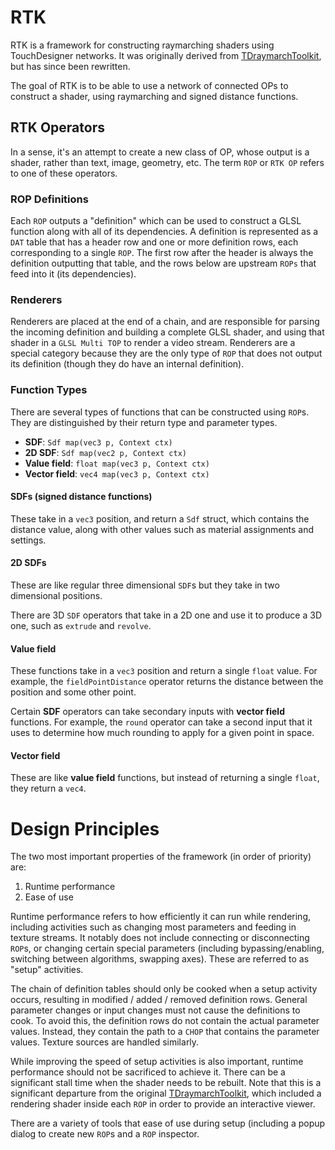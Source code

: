 
# RTK
RTK is a framework for constructing raymarching shaders using TouchDesigner networks.
It was originally derived from [TDraymarchToolkit](https://github.com/hrtlacek/TDraymarchToolkit), but has since been rewritten.

The goal of RTK is to be able to use a network of connected OPs to construct a shader, using raymarching and signed distance functions.

## RTK Operators
In a sense, it's an attempt to create a new class of OP, whose output is a shader, rather than text, image, geometry, etc.
The term `ROP` or `RTK OP` refers to one of these operators.

### ROP Definitions
Each `ROP` outputs a "definition" which can be used to construct a GLSL function along with all of its dependencies.
A definition is represented as a `DAT` table that has a header row and one or more definition rows, each corresponding to a single `ROP`. The first row after the header is always the definition outputting that table, and the rows below are upstream `ROPs` that feed into it (its dependencies).

### Renderers

Renderers are placed at the end of a chain, and are responsible for parsing the incoming definition and building a complete GLSL shader, and using that shader in a `GLSL Multi TOP` to render a video stream. Renderers are a special category because they are the only type of `ROP` that does not output its definition (though they do have an internal definition).

### Function Types

There are several types of functions that can be constructed using `ROP`s. They are distinguished by their return type and parameter types.

* **SDF**: `Sdf map(vec3 p, Context ctx)`
* **2D SDF**: `Sdf map(vec2 p, Context ctx)`
* **Value field**: `float map(vec3 p, Context ctx)`
* **Vector field**: `vec4 map(vec3 p, Context ctx)`

####  SDFs (signed distance functions) 

These take in a `vec3` position, and return a `Sdf` struct, which contains the distance value, along with other values such as material assignments and settings.

#### 2D SDFs

These are like regular three dimensional `SDF`s but they take in two dimensional positions.

There are 3D `SDF` operators that take in a 2D one and use it to produce a 3D one, such as `extrude` and `revolve`.

#### Value field

These functions take in a `vec3` position and return a single `float` value. For example, the `fieldPointDistance` operator returns the distance between the position and some other point.

Certain **SDF** operators can take secondary inputs with **vector field** functions. For example, the `round` operator can take a second input that it uses to determine how much rounding to apply for a given point in space.

#### Vector field

These are like **value field** functions, but instead of returning a single `float`, they return a `vec4`.


# Design Principles

The two most important properties of the framework (in order of priority) are:
1. Runtime performance
2. Ease of use

Runtime performance refers to how efficiently it can run while rendering, including activities such as changing most parameters and feeding in texture streams. It notably does not include connecting or disconnecting `ROP`s, or changing certain special parameters (including bypassing/enabling, switching between algorithms, swapping axes). These are referred to as "setup" activities.

The chain of definition tables should only be cooked when a setup activity occurs, resulting in modified / added / removed definition rows. General parameter changes or input changes must not cause the definitions to cook. To avoid this, the definition rows do not contain the actual parameter values. Instead, they contain the path to a `CHOP` that contains the parameter values. Texture sources are handled similarly.

While improving the speed of setup activities is also important, runtime performance should not be sacrificed to achieve it. There can be a significant stall time when the shader needs to be rebuilt. Note that this is a significant departure from the original [TDraymarchToolkit](https://github.com/hrtlacek/TDraymarchToolkit), which included a rendering shader inside each `ROP` in order to provide an interactive viewer.

There are a variety of tools that ease of use during setup (including a popup dialog to create new `ROP`s and a `ROP` inspector.
